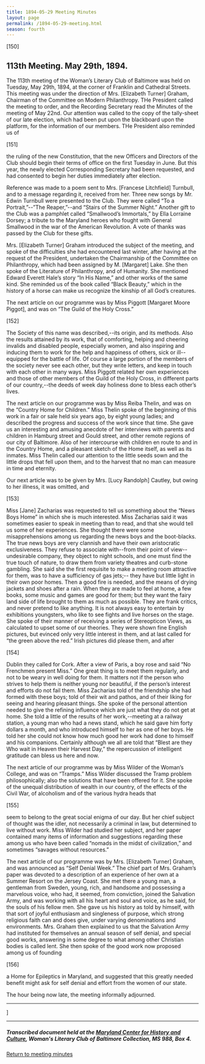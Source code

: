 ```yaml
---
title: 1894-05-29 Meeting Minutes
layout: page
permalink: /1894-05-29-meeting.html
season: fourth
---
```


<style>
    #maincontent{
        font-size:1.4em;
    }
</style>
[150]

## 113th Meeting. May 29th, 1894.

The 113th meeting of the Woman’s Literary Club of Baltimore was held on Tuesday, May 29th, 1894, at the corner of Franklin and Cathedral Streets. This meeting was under the direction of Mrs. [Elizabeth Turner] Graham, Chairman of the Committee on Modern Philanthropy. THe President called the meeting to order, and the Recording Secretary read the Minutes of the meeting of May 22nd. Our attention was called to the copy of the tally-sheet of our late election, which had been put upon the blackboard upon the platform, for the information of our members. THe President also reminded us of

[151]

the ruling of the new Constitution, that the new Officers and Directors of the Club should begin their terms of office on the first Tuesday in June. But this year, the newly elected Corresponding Secretary had been requested, and had consented to begin her duties immediately after election.

Reference was made to a poem sent to Mrs. [Francese Litchfield] Turnbull, and to a message regarding it, received from her. Three new songs by Mr. Edwin Turnbull were presented to the Club. They were called “To a Portrait,”--”The Reaper,”--and “Stairs of the Summer Night.” Another gift to the Club was a pamphlet called “Smallwood’s Immortals,” by Ella Lorraine Dorsey; a tribute to the Maryland heroes who fought with General Smallwood in the war of the American Revolution. A vote of thanks was passed by the Club for these gifts.

Mrs. [Elizabeth Turner] Graham introduced the subject of the meeting, and spoke of the difficulties she had encountered last winter, after having at the request of the President, undertaken the Chairmanship of the Committee on Philanthropy, which had been assigned by M. [Margaret] Lake. She then spoke of the Literature of Philanthropy, and of Humanity. She mentioned Edward Everett Hale’s story “In His Name,” and other works of the same kind. She reminded us of the book called “Black Beauty,” which in the history of a horse can make us recognize the kinship of all God’s creatures.

The next article on our programme was by Miss Piggott [Margaret Moore Piggot], and was on “The Guild of the Holy Cross.”

[152]

The Society of this name was described,--its origin, and its methods. Also the results attained by its work, that of comforting, helping and cheering invalids and disabled people, especially women, and also inspiring and inducing them to work for the help and happiness of others, sick or ill--equipped for the battle of life. Of course a large portion of the members of the society never see each other, but they write letters, and keep in touch with each other in many ways. Miss Piggott related her own experiences and those of other members of the Guild of the Holy Cross, in different parts of our country,--the deeds of week day holiness done to bless each other’s lives.

The next article on our programme was by Miss Reiba Thelin, and was on the “Country Home for Children.” Miss Thelin spoke of the beginning of this work in a fair or sale held six years ago, by eight young ladies; and described the progress and success of the work since that time. She gave us an interesting and amusing anecdote of her interviews with parents and children in Hamburg street and Gould street, and other remote regions of our city of Baltimore. Also of her intercourse with children en route to and in the Country Home, and a pleasant sketch of the Home itself, as well as its inmates. Miss Thelin called our attention to the little seeds sown and the little drops that fell upon them, and to the harvest that no man can measure in time and eternity.

Our next article was to be given by Mrs. [Lucy Randolph] Cautley, but owing to her illness, it was omitted, and

[153]

Miss [Jane] Zacharias was requested to tell us something about the “News Boys Home” in which she is much interested. Miss Zacharias said it was sometimes easier to speak in meeting than to read, and that she would tell us some of her experiences. She thought there were some misapprehensions among us regarding the news boys and the boot-blacks. The true news boys are very clannish and have their own aristocratic exclusiveness. They refuse to associate with--from their point of view--undesirable company, they object to night schools, and one must find the true touch of nature, to draw them from variety theatres and curb-stone gambling. She said she the first requisite to make a meeting room attractive for them, was to have a sufficiency of gas jets;-- they have but little light in their own poor homes. Then a good fire is needed, and the means of drying jackets and shoes after a rain. When they are made to feel at home, a few books, some music and games are good for them; but they want the fairy land side of life brought to them as much as possible. They are frank critics, and never pretend to like anything. It is not always easy to entertain by exhibitions youngsters, who like to see fights and live horses on the stage. She spoke of their manner of receiving a series of Stereopticon Views, as calculated to upset some of our theories. They were shown fine English pictures, but evinced only very little interest in them, and at last called for “the green above the red.” Irish pictures did please them, and after

[154]

Dublin they called for Cork. After a view of Paris, a boy rose and said “No Frenchmen present Miss.” One great thing is to meet them regularly, and not to be weary in well doing for them. It matters not if the person who strives to help them is neither young nor beautiful, if the person’s interest and efforts do not fail them. Miss Zacharias told of the friendship she had formed with these boys; told of their wit and pathos, and of their liking for seeing and hearing pleasant things. She spoke of the personal attention needed to give the refining influence which are just what they do not get at home. She told a little of the results of her work,--meeting at a railway station, a young man who had a news stand, which he said gave him forty dollars a month, and who introduced himself to her as one of her boys. He told her she could not know how much good her work had done to himself and his companions. Certainly although we all are told that “Blest are they Who wait in Heaven their Harvest Day,” the repercussion of intelligent gratitude can bless us here and now.

The next article of our programme was by Miss Wilder of the Woman’s College, and was on “Tramps.” Miss Wilder discussed the Tramp problem philosophically; also the solutions that have been offered for it. She spoke of the unequal distribution of wealth in our country, of the effects of the Civil War, of alcoholism and of the various hydra heads that

[155]

seem to belong to the great social enigma of our day. But her chief subject of thought was the idler, not necessarily a criminal in law, but determined to live without work. Miss Wilder had studied her subject, and her paper contained many items of information and suggestions regarding these among us who have been called “nomads in the midst of civilization,” and sometimes “savages without resources.”

The next article of our programme was by Mrs. [Elizabeth Turner] Graham, and was announced as “Self Denial Week.” The chief part of Mrs. Graham’s paper was devoted to a description of an experience of her own at a Summer Resort on the Jersey Coast. She met there a young man, a gentleman from Sweden, young, rich, and handsome and possessing a marvelous voice, who had, it seemed, from conviction, joined the Salvation Army, and was working with all his heart and soul and voice, as he said, for the souls of his fellow men. She gave us his history as told by himself, with that sort of joyful enthusiasm and singleness of purpose, which strong religious faith can and does give, under varying denominations and environments. Mrs. Graham then explained to us that the Salvation Army had instituted for themselves an annual season of self denial, and special good works, answering in some degree to what among other Christian bodies is called lent. She then spoke of the good work now proposed among us of founding

[156]

a Home for Epileptics in Maryland, and suggested that this greatly needed benefit might ask for self denial and effort from the women of our state.

The hour being now late, the meeting informally adjourned.
<hr>]

<hr>

##### Transcribed document held at the [Maryland Center for History and Culture](http://mdhs.org/), Woman's Literary Club of Baltimore Collection, MS 988, Box 4. 

[Return to meeting minutes](https://wlcb.github.io/archive/search/index.html?q=%2Bseason%3Afourth)